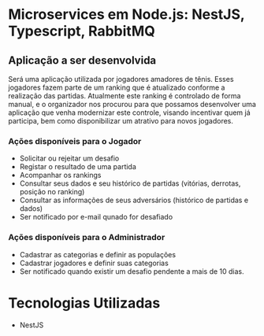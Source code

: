 # Microservices em Node.js: NestJS, Typescript, RabbitMQ

## Aplicação a ser desenvolvida

Será uma aplicação utilizada por jogadores amadores de tênis.
Esses jogadores fazem parte de um ranking que é atualizado conforme a realização das partidas.
Atualmente este ranking é controlado de forma manual, e o organizador nos procurou para que possamos 
desenvolver uma aplicação que venha modernizar este controle, visando incentivar quem já participa, bem como
disponibilizar um atrativo para novos jogadores.

### Ações disponíveis para o Jogador

* Solicitar ou rejeitar um desafio
* Registar o resultado de uma partida
* Acompanhar os rankings
* Consultar seus dados e seu histórico de partidas (vitórias, derrotas, posição no ranking)
* Consultar as informações de seus adversários (histórico de partidas e dados)
* Ser notificado por e-mail qunado for desafiado

### Ações disponíveis para o Administrador

* Cadastrar as categorias e definir as populações
* Cadastrar jogadores e definir suas categorias
* Ser notificado quando existir um desafio pendente a mais de 10 dias.


# Tecnologias Utilizadas

* NestJS
